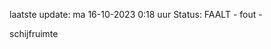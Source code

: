laatste update: 
ma 16-10-2023  0:18   uur 
Status: FAALT - fout - 
<div class="service R">schijfruimte</div>